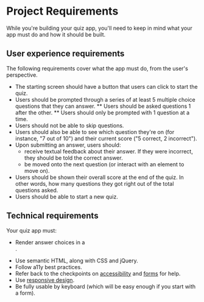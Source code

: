 # Project Requirements
While you're building your quiz app, you'll need to keep in mind what your app must do and how it should be built.

## User experience requirements
The following requirements cover what the app must do, from the user's perspective.

* The starting screen should have a button that users can click to start the quiz.
* Users should be prompted through a series of at least 5 multiple choice questions that they can answer.
** Users should be asked questions 1 after the other.
** Users should only be prompted with 1 question at a time.
* Users should not be able to skip questions.
* Users should also be able to see which question they're on (for instance, "7 out of 10") and their current score ("5 correct, 2 incorrect").
* Upon submitting an answer, users should:
   * receive textual feedback about their answer. If they were incorrect, they should be told the correct answer.
   * be moved onto the next question (or interact with an element to move on).
* Users should be shown their overall score at the end of the quiz. In other words, how many questions they got right out of the total questions asked.
* Users should be able to start a new quiz.

## Technical requirements
Your quiz app must:

* Render answer choices in a <form>.
* Use semantic HTML, along with CSS and jQuery.
* Follow a11y best practices.
* Refer back to the checkpoints on [accessibility](https://courses.thinkful.com/html-css-v1/checkpoint/6) and [forms](https://courses.thinkful.com/html-css-v1/checkpoint/8) for help.
* Use [responsive design](https://courses.thinkful.com/html-css-v1/checkpoint/12).
* Be fully usable by keyboard (which will be easy enough if you start with a form).
